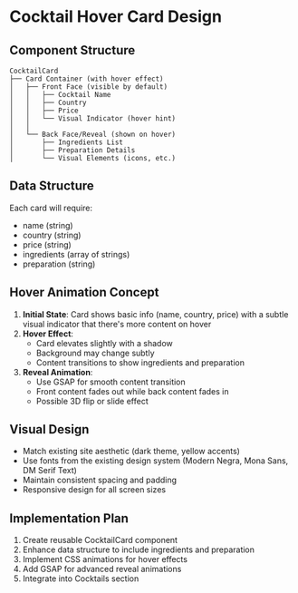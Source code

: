 # Cocktail Hover Card Design

## Component Structure

```
CocktailCard
├── Card Container (with hover effect)
│   ├── Front Face (visible by default)
│   │   ├── Cocktail Name
│   │   ├── Country
│   │   ├── Price
│   │   └── Visual Indicator (hover hint)
│   │
│   └── Back Face/Reveal (shown on hover)
│       ├── Ingredients List
│       ├── Preparation Details
│       └── Visual Elements (icons, etc.)
```

## Data Structure

Each card will require:
- name (string)
- country (string)
- price (string)
- ingredients (array of strings)
- preparation (string)

## Hover Animation Concept

1. **Initial State**: Card shows basic info (name, country, price) with a subtle visual indicator that there's more content on hover
2. **Hover Effect**: 
   - Card elevates slightly with a shadow
   - Background may change subtly
   - Content transitions to show ingredients and preparation
3. **Reveal Animation**: 
   - Use GSAP for smooth content transition
   - Front content fades out while back content fades in
   - Possible 3D flip or slide effect

## Visual Design

- Match existing site aesthetic (dark theme, yellow accents)
- Use fonts from the existing design system (Modern Negra, Mona Sans, DM Serif Text)
- Maintain consistent spacing and padding
- Responsive design for all screen sizes

## Implementation Plan

1. Create reusable CocktailCard component
2. Enhance data structure to include ingredients and preparation
3. Implement CSS animations for hover effects
4. Add GSAP for advanced reveal animations
5. Integrate into Cocktails section